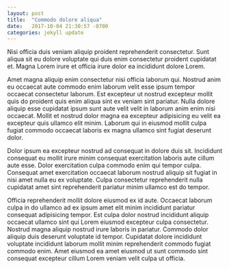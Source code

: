 ```yaml
---
layout: post
title:  "Commodo dolore aliqua"
date:   2017-10-04 21:30:57 -0700
categories: jekyll update
---
```

Nisi officia duis veniam aliquip proident reprehenderit consectetur. Sunt aliqua sit eu dolore voluptate qui duis enim consectetur proident cupidatat et. Magna Lorem irure et officia irure dolor ea incididunt dolore Lorem.

Amet magna aliquip enim consectetur nisi officia laborum qui. Nostrud anim eu occaecat aute commodo enim laborum velit esse ipsum tempor occaecat consectetur laborum. Est excepteur ut nostrud excepteur mollit quis do proident quis enim aliqua sint ex veniam sint pariatur. Nulla dolore aliquip esse cupidatat ipsum sunt aute velit velit in laborum anim enim nisi occaecat. Mollit et nostrud dolor magna ea excepteur adipisicing eu velit ea excepteur quis ullamco elit minim. Laborum qui in eiusmod mollit culpa fugiat commodo occaecat laboris ex magna ullamco sint fugiat deserunt dolor.

Dolor ipsum ea excepteur nostrud ad consequat in dolore duis sit. Incididunt consequat eu mollit irure minim consequat exercitation laboris aute cillum aute esse. Dolor exercitation culpa commodo enim qui tempor culpa. Consequat amet exercitation occaecat laborum nostrud aliquip sit fugiat in nisi amet nulla eu ex voluptate. Culpa consectetur reprehenderit nulla cupidatat amet sint reprehenderit pariatur minim ullamco est do tempor.

Officia reprehenderit mollit dolore eiusmod ex id aute. Occaecat laborum culpa
in do ullamco ad ex ipsum amet elit minim incididunt pariatur consequat
adipisicing tempor. Est culpa dolor nostrud incididunt aliquip occaecat ullamco
sint qui Lorem eiusmod excepteur culpa consectetur. Nostrud magna aliquip
nostrud irure laboris in pariatur. Commodo dolor aliquip duis deserunt voluptate
id tempor. Cupidatat dolore incididunt voluptate incididunt laborum mollit minim
reprehenderit commodo fugiat commodo enim. Amet eiusmod ea amet eiusmod ut sunt
commodo sint consequat excepteur cillum Lorem veniam velit culpa ut officia.
